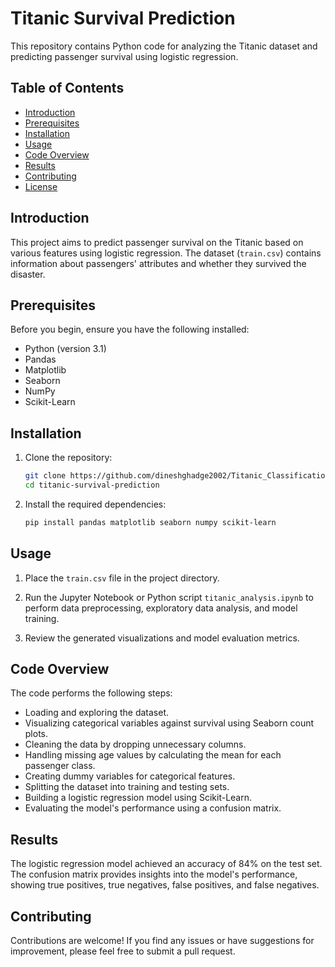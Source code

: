 # Titanic Survival Prediction

This repository contains Python code for analyzing the Titanic dataset and predicting passenger survival using logistic regression.

## Table of Contents

- [Introduction](#introduction)
- [Prerequisites](#prerequisites)
- [Installation](#installation)
- [Usage](#usage)
- [Code Overview](#code-overview)
- [Results](#results)
- [Contributing](#contributing)
- [License](#license)

## Introduction

This project aims to predict passenger survival on the Titanic based on various features using logistic regression. The dataset (`train.csv`) contains information about passengers' attributes and whether they survived the disaster.

## Prerequisites

Before you begin, ensure you have the following installed:

- Python (version 3.1)
- Pandas
- Matplotlib
- Seaborn
- NumPy
- Scikit-Learn

## Installation

1. Clone the repository:

   ```bash
   git clone https://github.com/dineshghadge2002/Titanic_ClassificationRegration.git
   cd titanic-survival-prediction
   ```

2. Install the required dependencies:

   ```bash
   pip install pandas matplotlib seaborn numpy scikit-learn
   ```

## Usage

1. Place the `train.csv` file in the project directory.

2. Run the Jupyter Notebook or Python script `titanic_analysis.ipynb` to perform data preprocessing, exploratory data analysis, and model training.

3. Review the generated visualizations and model evaluation metrics.

## Code Overview

The code performs the following steps:

- Loading and exploring the dataset.
- Visualizing categorical variables against survival using Seaborn count plots.
- Cleaning the data by dropping unnecessary columns.
- Handling missing age values by calculating the mean for each passenger class.
- Creating dummy variables for categorical features.
- Splitting the dataset into training and testing sets.
- Building a logistic regression model using Scikit-Learn.
- Evaluating the model's performance using a confusion matrix.

## Results

The logistic regression model achieved an accuracy of 84% on the test set. The confusion matrix provides insights into the model's performance, showing true positives, true negatives, false positives, and false negatives.

## Contributing

Contributions are welcome! If you find any issues or have suggestions for improvement, please feel free to submit a pull request.
